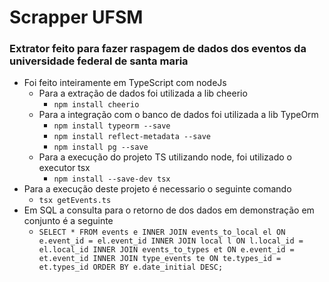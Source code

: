 # Scrapper UFSM

### Extrator feito para fazer raspagem de dados dos eventos da universidade federal de santa maria

- Foi feito inteiramente em TypeScript com nodeJs
  - Para a extração de dados foi utilizada a lib cheerio
    - `npm install cheerio`
  - Para a integração com o banco de dados foi utilizada a lib TypeOrm
    - `npm install typeorm --save`
    - `npm install reflect-metadata --save`
    - `npm install pg --save`
  - Para a execução do projeto TS utilizando node, foi utilizado o executor tsx
    - `npm install --save-dev tsx`
- Para a execução deste projeto é necessario o seguinte comando
  - `tsx getEvents.ts`
- Em SQL a consulta para o retorno de dos dados em demonstração em conjunto é a seguinte
  - `SELECT *
    FROM events e
    INNER JOIN events_to_local el ON e.event_id = el.event_id
    INNER JOIN local l ON l.local_id = el.local_id
    INNER JOIN events_to_types et ON e.event_id = et.event_id
    INNER JOIN type_events te ON te.types_id = et.types_id
    ORDER BY e.date_initial DESC;
    `